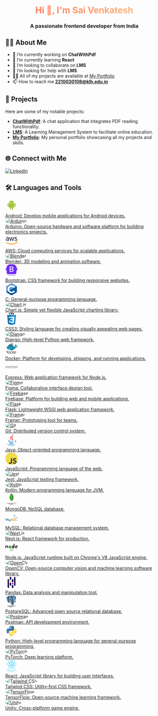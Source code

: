 <h1 align="center">
  <span style="background: linear-gradient(90deg, #ff7e5f, #feb47b);-webkit-background-clip: text;-webkit-text-fill-color: transparent;">
    Hi 👋, I'm Sai Venkatesh
  </span>
</h1>
<h3 align="center">A passionate frontend developer from India</h3>


## 👨‍💻 About Me

- 🔭 I’m currently working on **ChatWithPdf**
- 🌱 I’m currently learning **React**
- 👯 I’m looking to collaborate on **LMS**
- 🤝 I’m looking for help with **LMS**
- 👨‍💻 All of my projects are available at [My Portfolio](https://main--saivenkateshportfoilo.netlify.app/)
- 📫 How to reach me **2210030108@klh.edu.in**

## 🚀 Projects

Here are some of my notable projects:

- **[ChatWithPdf](https://github.com/yourusername/ChatWithPdf)**: A chat application that integrates PDF reading functionality.
- **[LMS](https://github.com/yourusername/LMS)**: A Learning Management System to facilitate online education.
- **[My Portfolio](https://main--saivenkateshportfoilo.netlify.app/)**: My personal portfolio showcasing all my projects and skills.

## 🌐 Connect with Me

<p align="left">
  <a href="https://linkedin.com/in/vokaliga-ambrish-sai-venkatesh-a61158250/" target="blank">
    <img align="center" src="https://img.icons8.com/color/48/000000/linkedin.png" alt="LinkedIn" height="30" width="40" />
  </a>
</p>

## 🛠️ Languages and Tools

<p align="left">
  <a href="https://developer.android.com" target="_blank" rel="noreferrer">
    <img src="https://raw.githubusercontent.com/devicons/devicon/master/icons/android/android-original-wordmark.svg" alt="Android" width="40" height="40" style="border-radius: 50%;" />
    <br>Android: Develop mobile applications for Android devices.
  </a>
  <br>
  <a href="https://www.arduino.cc/" target="_blank" rel="noreferrer">
    <img src="https://cdn.worldvectorlogo.com/logos/arduino-1.svg" alt="Arduino" width="40" height="40" style="border-radius: 50%;" />
    <br>Arduino: Open-source hardware and software platform for building electronics projects.
  </a>
  <br>
  <a href="https://aws.amazon.com" target="_blank" rel="noreferrer">
    <img src="https://raw.githubusercontent.com/devicons/devicon/master/icons/amazonwebservices/amazonwebservices-original-wordmark.svg" alt="AWS" width="40" height="40" style="border-radius: 50%;" />
    <br>AWS: Cloud computing services for scalable applications.
  </a>
  <br>
  <a href="https://www.blender.org/" target="_blank" rel="noreferrer">
    <img src="https://download.blender.org/branding/community/blender_community_badge_white.svg" alt="Blender" width="40" height="40" style="border-radius: 50%;" />
    <br>Blender: 3D modeling and animation software.
  </a>
  <br>
  <a href="https://getbootstrap.com" target="_blank" rel="noreferrer">
    <img src="https://raw.githubusercontent.com/devicons/devicon/master/icons/bootstrap/bootstrap-plain-wordmark.svg" alt="Bootstrap" width="40" height="40" style="border-radius: 50%;" />
    <br>Bootstrap: CSS framework for building responsive websites.
  </a>
  <br>
  <a href="https://www.cprogramming.com/" target="_blank" rel="noreferrer">
    <img src="https://raw.githubusercontent.com/devicons/devicon/master/icons/c/c-original.svg" alt="C" width="40" height="40" style="border-radius: 50%;" />
    <br>C: General-purpose programming language.
  </a>
  <br>
  <a href="https://www.chartjs.org" target="_blank" rel="noreferrer">
    <img src="https://www.chartjs.org/media/logo-title.svg" alt="Chart.js" width="40" height="40" style="border-radius: 50%;" />
    <br>Chart.js: Simple yet flexible JavaScript charting library.
  </a>
  <br>
  <a href="https://www.w3schools.com/css/" target="_blank" rel="noreferrer">
    <img src="https://raw.githubusercontent.com/devicons/devicon/master/icons/css3/css3-original-wordmark.svg" alt="CSS3" width="40" height="40" style="border-radius: 50%;" />
    <br>CSS3: Styling language for creating visually appealing web pages.
  </a>
  <br>
  <a href="https://www.djangoproject.com/" target="_blank" rel="noreferrer">
    <img src="https://cdn.worldvectorlogo.com/logos/django.svg" alt="Django" width="40" height="40" style="border-radius: 50%;" />
    <br>Django: High-level Python web framework.
  </a>
  <br>
  <a href="https://www.docker.com/" target="_blank" rel="noreferrer">
    <img src="https://raw.githubusercontent.com/devicons/devicon/master/icons/docker/docker-original-wordmark.svg" alt="Docker" width="40" height="40" style="border-radius: 50%;" />
    <br>Docker: Platform for developing, shipping, and running applications.
  </a>
  <br>
  <a href="https://expressjs.com" target="_blank" rel="noreferrer">
    <img src="https://raw.githubusercontent.com/devicons/devicon/master/icons/express/express-original-wordmark.svg" alt="Express" width="40" height="40" style="border-radius: 50%;" />
    <br>Express: Web application framework for Node.js.
  </a>
  <br>
  <a href="https://www.figma.com/" target="_blank" rel="noreferrer">
    <img src="https://www.vectorlogo.zone/logos/figma/figma-icon.svg" alt="Figma" width="40" height="40" style="border-radius: 50%;" />
    <br>Figma: Collaborative interface design tool.
  </a>
  <br>
  <a href="https://firebase.google.com/" target="_blank" rel="noreferrer">
    <img src="https://www.vectorlogo.zone/logos/firebase/firebase-icon.svg" alt="Firebase" width="40" height="40" style="border-radius: 50%;" />
    <br>Firebase: Platform for building web and mobile applications.
  </a>
  <br>
  <a href="https://flask.palletsprojects.com/" target="_blank" rel="noreferrer">
    <img src="https://www.vectorlogo.zone/logos/pocoo_flask/pocoo_flask-icon.svg" alt="Flask" width="40" height="40" style="border-radius: 50%;" />
    <br>Flask: Lightweight WSGI web application framework.
  </a>
  <br>
  <a href="https://www.framer.com/" target="_blank" rel="noreferrer">
    <img src="https://www.vectorlogo.zone/logos/framer/framer-icon.svg" alt="Framer" width="40" height="40" style="border-radius: 50%;" />
    <br>Framer: Prototyping tool for teams.
  </a>
  <br>
  <a href="https://git-scm.com/" target="_blank" rel="noreferrer">
    <img src="https://www.vectorlogo.zone/logos/git-scm/git-scm-icon.svg" alt="Git" width="40" height="40" style="border-radius: 50%;" />
    <br>Git: Distributed version control system.
  </a>
  <br>
  <a href="https://www.java.com" target="_blank" rel="noreferrer">
    <img src="https://raw.githubusercontent.com/devicons/devicon/master/icons/java/java-original.svg" alt="Java" width="40" height="40" style="border-radius: 50%;" />
    <br>Java: Object-oriented programming language.
  </a>
  <br>
  <a href="https://developer.mozilla.org/en-US/docs/Web/JavaScript" target="_blank" rel="noreferrer">
    <img src="https://raw.githubusercontent.com/devicons/devicon/master/icons/javascript/javascript-original.svg" alt="JavaScript" width="40" height="40" style="border-radius: 50%;" />
    <br>JavaScript: Programming language of the web.
  </a>
  <br>
  <a href="https://jestjs.io" target="_blank" rel="noreferrer">
    <img src="https://www.vectorlogo.zone/logos/jestjsio/jestjsio-icon.svg" alt="Jest" width="40" height="40" style="border-radius: 50%;" />
    <br>Jest: JavaScript testing framework.
  </a>
  <br>
  <a href="https://kotlinlang.org" target="_blank" rel="noreferrer">
    <img src="https://www.vectorlogo.zone/logos/kotlinlang/kotlinlang-icon.svg" alt="Kotlin" width="40" height="40" style="border-radius: 50%;" />
    <br>Kotlin: Modern programming language for JVM.
  </a>
  <br>
  <a href="https://www.mongodb.com/" target="_blank" rel="noreferrer">
    <img src="https://raw.githubusercontent.com/devicons/devicon/master/icons/mongodb/mongodb-original-wordmark.svg" alt="MongoDB" width="40" height="40" style="border-radius: 50%;" />
    <br>MongoDB: NoSQL database.
  </a>
  <br>
  <a href="https://www.mysql.com/" target="_blank" rel="noreferrer">
    <img src="https://raw.githubusercontent.com/devicons/devicon/master/icons/mysql/mysql-original-wordmark.svg" alt="MySQL" width="40" height="40" style="border-radius: 50%;" />
    <br>MySQL: Relational database management system.
  </a>
  <br>
  <a href="https://nextjs.org/" target="_blank" rel="noreferrer">
    <img src="https://cdn.worldvectorlogo.com/logos/nextjs-3.svg" alt="Next.js" width="40" height="40" style="border-radius: 50%;" />
    <br>Next.js: React framework for production.
  </a>
  <br>
  <a href="https://nodejs.org" target="_blank" rel="noreferrer">
    <img src="https://raw.githubusercontent.com/devicons/devicon/master/icons/nodejs/nodejs-original-wordmark.svg" alt="Node.js" width="40" height="40" style="border-radius: 50%;" />
    <br>Node.js: JavaScript runtime built on Chrome's V8 JavaScript engine.
  </a>
  <br>
  <a href="https://opencv.org/" target="_blank" rel="noreferrer">
    <img src="https://www.vectorlogo.zone/logos/opencv/opencv-icon.svg" alt="OpenCV" width="40" height="40" style="border-radius: 50%;" />
    <br>OpenCV: Open-source computer vision and machine learning software library.
  </a>
  <br>
  <a href="https://pandas.pydata.org/" target="_blank" rel="noreferrer">
    <img src="https://raw.githubusercontent.com/devicons/devicon/master/icons/pandas/pandas-original.svg" alt="Pandas" width="40" height="40" style="border-radius: 50%;" />
    <br>Pandas: Data analysis and manipulation tool.
  </a>
  <br>
  <a href="https://www.postgresql.org" target="_blank" rel="noreferrer">
    <img src="https://raw.githubusercontent.com/devicons/devicon/master/icons/postgresql/postgresql-original-wordmark.svg" alt="PostgreSQL" width="40" height="40" style="border-radius: 50%;" />
    <br>PostgreSQL: Advanced open source relational database.
  </a>
  <br>
  <a href="https://postman.com" target="_blank" rel="noreferrer">
    <img src="https://www.vectorlogo.zone/logos/getpostman/getpostman-icon.svg" alt="Postman" width="40" height="40" style="border-radius: 50%;" />
    <br>Postman: API development environment.
  </a>
  <br>
  <a href="https://www.python.org" target="_blank" rel="noreferrer">
    <img src="https://raw.githubusercontent.com/devicons/devicon/master/icons/python/python-original.svg" alt="Python" width="40" height="40" style="border-radius: 50%;" />
    <br>Python: High-level programming language for general-purpose programming.
  </a>
  <br>
  <a href="https://pytorch.org/" target="_blank" rel="noreferrer">
    <img src="https://www.vectorlogo.zone/logos/pytorch/pytorch-icon.svg" alt="PyTorch" width="40" height="40" style="border-radius: 50%;" />
    <br>PyTorch: Deep learning platform.
  </a>
  <br>
  <a href="https://reactjs.org/" target="_blank" rel="noreferrer">
    <img src="https://raw.githubusercontent.com/devicons/devicon/master/icons/react/react-original-wordmark.svg" alt="React" width="40" height="40" style="border-radius: 50%;" />
    <br>React: JavaScript library for building user interfaces.
  </a>
  <br>
  <a href="https://tailwindcss.com/" target="_blank" rel="noreferrer">
    <img src="https://www.vectorlogo.zone/logos/tailwindcss/tailwindcss-icon.svg" alt="Tailwind CSS" width="40" height="40" style="border-radius: 50%;" />
    <br>Tailwind CSS: Utility-first CSS framework.
  </a>
  <br>
  <a href="https://www.tensorflow.org" target="_blank" rel="noreferrer">
    <img src="https://www.vectorlogo.zone/logos/tensorflow/tensorflow-icon.svg" alt="TensorFlow" width="40" height="40" style="border-radius: 50%;" />
    <br>TensorFlow: Open-source machine learning framework.
  </a>
  <br>
  <a href="https://unity.com/" target="_blank" rel="noreferrer">
    <img src="https://www.vectorlogo.zone/logos/unity3d/unity3d-icon.svg" alt="Unity" width="40" height="40" style="border-radius: 50%;" />
    <br>Unity: Cross-platform game engine.
  </a>
</p>
